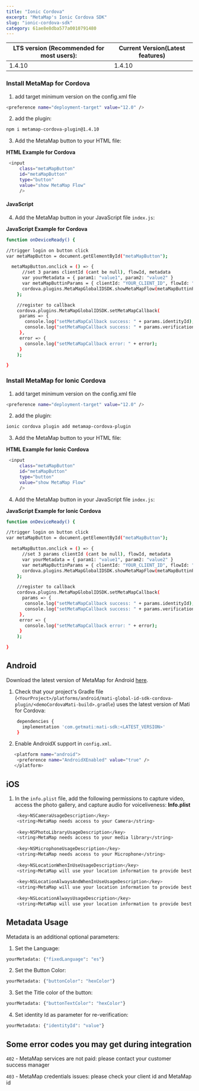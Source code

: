```yaml
---
title: "Ionic Cordova"
excerpt: "MetaMap's Ionic Cordova SDK"
slug: "ionic-cordova-sdk"
category: 61ae8e8dba577a0010791480
---
```


| LTS version (Recommended for most users): | Current Version(Latest features) |
|-------------------------------------------|----------------------------------|
|1.4.10                                     | 1.4.10                           |

### Install MetaMap for Cordova

1. add target minimum version on the  config.xml file
```bash
<preference name="deployment-target" value="12.0" />
```

2. add the plugin:
```bash
npm i metamap-cordova-plugin@1.4.10
```

3. Add the MetaMap button to your HTML file:

**HTML Example for Cordova**
```bash
 <input
     class="metaMapButton"
     id="metaMapButton"
     type="button"
     value="show MetaMap Flow"
     />
 ```

<a id="cordova-javascript"></a>
#### JavaScript

4. Add the MetaMap button in your JavaScript file `index.js`:

**JavaScript Example for Cordova**

```bash
function onDeviceReady() {

//trigger login on button click
var metaMapButton = document.getElementById("metaMapButton");

  metaMapButton.onclick = () => {
      //set 3 params clientId (cant be null), flowId, metadata
      var yourMetadata = { param1: "value1", param2: "value2" }
      var metaMapButtinParams = { clientId: "YOUR_CLIENT_ID", flowId: "YOUR_FLOW_ID", metadata: yourMetadata }
      cordova.plugins.MetaMapGlobalIDSDK.showMetaMapFlow(metaMapButtinParams)
    };

    //register to callback
    cordova.plugins.MetaMapGlobalIDSDK.setMetaMapCallback(
     params => {
       console.log("setMetaMapCallback success: " + params.identityId);
       console.log("setMetaMapCallback success: " + params.verificationID);
     },
     error => {
       console.log("setMetaMapCallback error: " + error);
     }
    );

}
 ```

### Install MetaMap for Ionic Cordova


1. add target minimum version on the  config.xml file
```bash
<preference name="deployment-target" value="12.0" />
```

2. add the plugin:
```bash
ionic cordova plugin add metamap-cordova-plugin
```

3. Add the MetaMap button to your HTML file:

**HTML Example for Ionic Cordova**
```bash
 <input
     class="metaMapButton"
     id="metaMapButton"
     type="button"
     value="show MetaMap Flow"
     />
 ```


4. Add the MetaMap button in your JavaScript file `index.js`:

**JavaScript Example for Ionic Cordova**

```bash
function onDeviceReady() {

//trigger login on button click
var metaMapButton = document.getElementById("metaMapButton");

  metaMapButton.onclick = () => {
      //set 3 params clientId (cant be null), flowId, metadata
      var yourMetadata = { param1: "value1", param2: "value2" }
      var metaMapButtinParams = { clientId: "YOUR_CLIENT_ID", flowId: "YOUR_FLOW_ID", metadata: yourMetadata }
      cordova.plugins.MetaMapGlobalIDSDK.showMetaMapFlow(metaMapButtinParams)
    };

    //register to callback
    cordova.plugins.MetaMapGlobalIDSDK.setMetaMapCallback(
      params => {
       console.log("setMetaMapCallback success: " + params.identityId);
       console.log("setMetaMapCallback success: " + params.verificationID);
     },
     error => {
       console.log("setMetaMapCallback error: " + error);
     }
    );

}
 ```


## Android

Download the latest version of MetaMap for Android [here](https://search.maven.org/artifact/com.getmati/mati-sdk).

1. Check that your project's Gradle file (`<YourProject>/platforms/android/mati-global-id-sdk-cordova-plugin/<demoCordovaMati-build>.gradle`) uses the latest version of Mati for Cordova:

```bash
    dependencies {
      implementation 'com.getmati:mati-sdk:<LATEST_VERSION>'
    }
  ```

2. Enable AndroidX support in `config.xml`.

```bash
   <platform name="android">
   	<preference name="AndroidXEnabled" value="true" />
   </platform>
   ```

## iOS

1. In the `info.plist` file, add the following permissions to capture video, access the photo gallery, and capture audio for voiceliveness:
   **Info.plist**

```bash
    <key>NSCameraUsageDescription</key>
    <string>MetaMap needs access to your Camera</string>
    
    <key>NSPhotoLibraryUsageDescription</key>
    <string>MetaMap needs access to your media library</string>
    
    <key>NSMicrophoneUsageDescription</key>
    <string>MetaMap needs access to your Microphone</string>
    
    <key>NSLocationWhenInUseUsageDescription</key>
    <string>MetaMap will use your location information to provide best possible verification experience.</string>
	
    <key>NSLocationAlwaysAndWhenInUseUsageDescription</key>
	<string>MetaMap will use your location information to provide best possible verification experience.</string>
	
	<key>NSLocationAlwaysUsageDescription</key>
    <string>MetaMap will use your location information to provide best possible verification experience.</string>
   ```

## Metadata Usage

Metadata is an additional optional parameters:

1. Set the Language:
```bash
yourMetadata: {"fixedLanguage": "es"}
   ```

2. Set the Button Color:
```bash
yourMetadata: {"buttonColor": "hexColor"}
   ```

3. Set the Title color of the button:
```bash
yourMetadata: {"buttonTextColor": "hexColor"}
 ```

4. Set identity Id as parameter for re-verification:
```bash
yourMetadata: {"identityId": "value"}
```

## Some error codes you may get during integration

`402` - MetaMap services are not paid: please contact your customer success manager

`403` - MetaMap credentials issues: please check your client id and MetaMap id